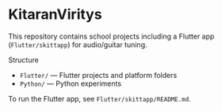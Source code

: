 # KitaranViritys

This repository contains school projects including a Flutter app (`Flutter/skittapp`) for audio/guitar tuning.

Structure
- `Flutter/` — Flutter projects and platform folders
- `Python/` — Python experiments

To run the Flutter app, see `Flutter/skittapp/README.md`.
